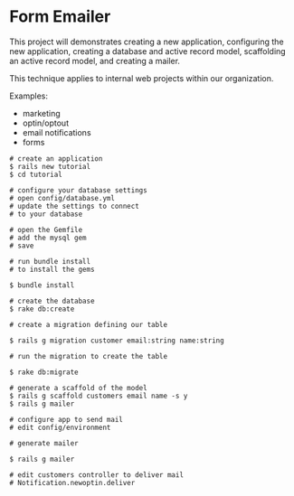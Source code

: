 # Form Emailer

This project will demonstrates creating a new application, configuring the new application, creating a database and active record model, scaffolding an active record model, and creating a mailer.    

This technique applies to internal web projects within  our organization. 

Examples:
- marketing 
- optin/optout
- email notifications
- forms


```
# create an application
$ rails new tutorial
$ cd tutorial

# configure your database settings
# open config/database.yml 
# update the settings to connect
# to your database

# open the Gemfile 
# add the mysql gem
# save

# run bundle install
# to install the gems

$ bundle install 

# create the database
$ rake db:create

# create a migration defining our table

$ rails g migration customer email:string name:string

# run the migration to create the table

$ rake db:migrate

# generate a scaffold of the model
$ rails g scaffold customers email name -s y
$ rails g mailer

# configure app to send mail
# edit config/environment

# generate mailer

$ rails g mailer 

# edit customers controller to deliver mail
# Notification.newoptin.deliver



```
